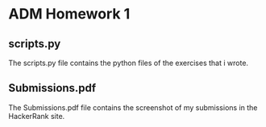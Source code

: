 # ADM Homework 1

## scripts.py
The scripts.py file contains the python files of the exercises that i wrote.

## Submissions.pdf
The Submissions.pdf file contains the screenshot of my submissions in the HackerRank site.
